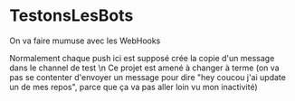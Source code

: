 # TestonsLesBots
On va faire mumuse avec les WebHooks

Normalement chaque push ici est supposé crée la copie d'un message dans le channel de test \n
Ce projet est amené à changer à terme (on va pas se contenter d'envoyer un message pour dire "hey coucou j'ai update un de mes repos", parce que ça va pas aller loin vu mon inactivité)


